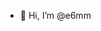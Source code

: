 - 👋 Hi, I’m @e6mm

<!---
e6mm/e6mm is a ✨ special ✨ repository because its `README.md` (this file) appears on your GitHub profile.
You can click the Preview link to take a look at your changes.
--->
